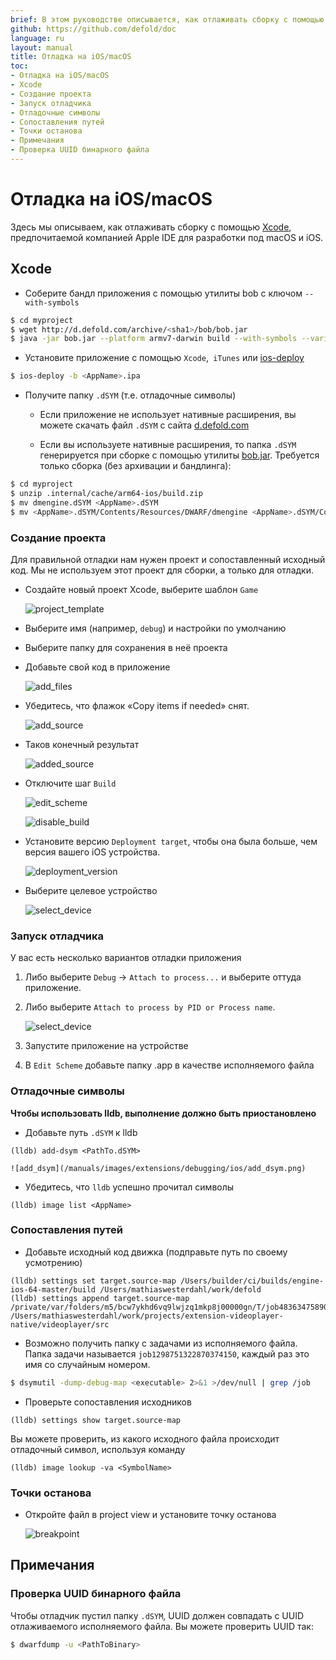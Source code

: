 ```yaml
---
brief: В этом руководстве описывается, как отлаживать сборку с помощью Xcode.
github: https://github.com/defold/doc
language: ru
layout: manual
title: Отладка на iOS/macOS
toc:
- Отладка на iOS/macOS
- Xcode
- Создание проекта
- Запуск отладчика
- Отладочные символы
- Сопоставления путей
- Точки останова
- Примечания
- Проверка UUID бинарного файла
---
```


#  Отладка на iOS/macOS 

Здесь мы описываем, как отлаживать сборку с помощью [Xcode](https://developer.apple.com/xcode/), предпочитаемой компанией Apple IDE для разработки под macOS и iOS.

## Xcode

* Соберите бандл приложения с помощью утилиты bob с ключом `--with-symbols` 

```sh
$ cd myproject
$ wget http://d.defold.com/archive/<sha1>/bob/bob.jar
$ java -jar bob.jar --platform armv7-darwin build --with-symbols --variant debug --archive bundle -bo build/ios -mp <app>.mobileprovision --identity "iPhone Developer: Your Name (ID)"
```

* Установите приложение с помощью `Xcode`,` iTunes` или [ios-deploy](https://github.com/ios-control/ios-deploy) 

```sh
$ ios-deploy -b <AppName>.ipa
```

* Получите папку `.dSYM` (т.е. отладочные символы) 

	* Если приложение не использует нативные расширения, вы можете скачать файл `.dSYM` с сайта [d.defold.com](http://d.defold.com) 

	* Если вы используете нативные расширения, то папка `.dSYM` генерируется при сборке с помощью утилиты [bob.jar](https://www.defold.com/ru/manuals/bob/). Требуется только сборка (без архивации и бандлинга): 

```sh
$ cd myproject
$ unzip .internal/cache/arm64-ios/build.zip
$ mv dmengine.dSYM <AppName>.dSYM
$ mv <AppName>.dSYM/Contents/Resources/DWARF/dmengine <AppName>.dSYM/Contents/Resources/DWARF/<AppName>
```

### Создание проекта

Для правильной отладки нам нужен проект и сопоставленный исходный код.
Мы не используем этот проект для сборки, а только для отладки.

* Создайте новый проект Xcode, выберите шаблон `Game` 

	![project_template](/manuals/images/extensions/debugging/ios/project_template.png)

* Выберите имя (например, `debug`) и настройки по умолчанию

* Выберите папку для сохранения в неё проекта

* Добавьте свой код в приложение

	![add_files](/manuals/images/extensions/debugging/ios/add_files.png)

* Убедитесь, что флажок «Copy items if needed» снят.

	![add_source](/manuals/images/extensions/debugging/ios/add_source.png)

* Таков конечный результат

	![added_source](/manuals/images/extensions/debugging/ios/added_source.png)


* Отключите шаг `Build`

	![edit_scheme](/manuals/images/extensions/debugging/ios/edit_scheme.png)

	![disable_build](/manuals/images/extensions/debugging/ios/disable_build.png)

* Установите версию `Deployment target`, чтобы она была больше, чем версия вашего iOS устройства.

	![deployment_version](/manuals/images/extensions/debugging/ios/deployment_version.png)

* Выберите целевое устройство

	![select_device](/manuals/images/extensions/debugging/ios/select_device.png)


### Запуск отладчика

У вас есть несколько вариантов отладки приложения

1. Либо выберите `Debug` -> `Attach to process...` и выберите оттуда приложение.

2. Либо выберите `Attach to process by PID or Process name`.

	![select_device](/manuals/images/extensions/debugging/ios/attach_to_process_name.png)

3. Запустите приложение на устройстве

4. В `Edit Scheme` добавьте папку <AppName>.app в качестве исполняемого файла 

### Отладочные символы

**Чтобы использовать lldb, выполнение должно быть приостановлено**

* Добавьте путь `.dSYM` к lldb

```
(lldb) add-dsym <PathTo.dSYM>
```

	![add_dsym](/manuals/images/extensions/debugging/ios/add_dsym.png)

* Убедитесь, что `lldb` успешно прочитал символы

```
(lldb) image list <AppName>
```

### Сопоставления путей

* Добавьте исходный код движка (подправьте путь по своему усмотрению) 

```
(lldb) settings set target.source-map /Users/builder/ci/builds/engine-ios-64-master/build /Users/mathiaswesterdahl/work/defold
(lldb) settings append target.source-map /private/var/folders/m5/bcw7ykhd6vq9lwjzq1mkp8j00000gn/T/job4836347589046353012/upload/videoplayer/src /Users/mathiaswesterdahl/work/projects/extension-videoplayer-native/videoplayer/src
```

* Возможно получить папку с задачами из исполняемого файла.
	Папка задачи называется `job1298751322870374150`, каждый раз это имя со случайным номером. 
```sh
$ dsymutil -dump-debug-map <executable> 2>&1 >/dev/null | grep /job

```

* Проверьте сопоставления исходников

```
(lldb) settings show target.source-map
```

Вы можете проверить, из какого исходного файла происходит отладочный символ, используя команду

```
(lldb) image lookup -va <SymbolName>
```

### Точки останова

* Откройте файл в project view и установите точку останова 

	![breakpoint](/manuals/images/extensions/debugging/ios/breakpoint.png)

## Примечания

### Проверка UUID бинарного файла

Чтобы отладчик пустил папку `.dSYM`, UUID должен совпадать с UUID отлаживаемого исполняемого файла. Вы можете проверить UUID так:

```sh
$ dwarfdump -u <PathToBinary>
```